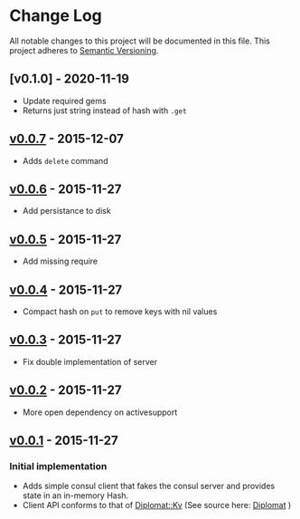 # Change Log
All notable changes to this project will be documented in this file.
This project adheres to [Semantic Versioning](http://semver.org/).

## [v0.1.0] - 2020-11-19
- Update required gems
- Returns just string instead of hash with `.get`

## [v0.0.7] - 2015-12-07
- Adds `delete` command

## [v0.0.6] - 2015-11-27
- Add persistance to disk

## [v0.0.5] - 2015-11-27
- Add missing require

## [v0.0.4] - 2015-11-27
- Compact hash on `put` to remove keys with nil values

## [v0.0.3] - 2015-11-27
- Fix double implementation of server

## [v0.0.2] - 2015-11-27
- More open dependency on activesupport

## [v0.0.1] - 2015-11-27
### Initial implementation
- Adds simple consul client that fakes the consul server and provides state in an in-memory Hash.
- Client API conforms to that of [Diplomat::Kv](http://www.rubydoc.info/github/WeAreFarmGeek/diplomat/Diplomat/Kv) (See source here: [Diplomat](https://github.com/WeAreFarmGeek/diplomat) )

[unreleased]: https://github.com/redbooth/fake_consul/compare/v0.0.7...HEAD
[v0.0.7]: https://github.com/redbooth/fake_consul/tree/v0.0.7
[v0.0.6]: https://github.com/redbooth/fake_consul/tree/v0.0.6
[v0.0.5]: https://github.com/redbooth/fake_consul/tree/v0.0.5
[v0.0.4]: https://github.com/redbooth/fake_consul/tree/v0.0.4
[v0.0.3]: https://github.com/redbooth/fake_consul/tree/v0.0.3
[v0.0.2]: https://github.com/redbooth/fake_consul/tree/v0.0.2
[v0.0.1]: https://github.com/redbooth/fake_consul/tree/v0.0.1

